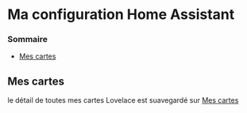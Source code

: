 # Ma configuration Home Assistant

### Sommaire

- [Mes cartes](#mes-cartes)

## Mes cartes

le détail de toutes mes cartes Lovelace est suavegardé sur [Mes cartes](docs/cards.md)
